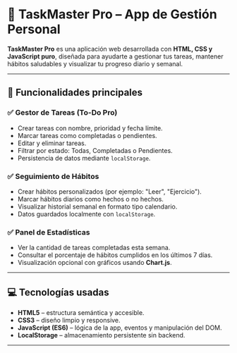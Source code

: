 # 🧠 TaskMaster Pro – App de Gestión Personal

**TaskMaster Pro** es una aplicación web desarrollada con **HTML, CSS y JavaScript puro**, diseñada para ayudarte a gestionar tus tareas, mantener hábitos saludables y visualizar tu progreso diario y semanal.

---

## 🚀 Funcionalidades principales

### ✅ Gestor de Tareas (To-Do Pro)
- Crear tareas con nombre, prioridad y fecha límite.
- Marcar tareas como completadas o pendientes.
- Editar y eliminar tareas.
- Filtrar por estado: Todas, Completadas o Pendientes.
- Persistencia de datos mediante `localStorage`.

### ✅ Seguimiento de Hábitos
- Crear hábitos personalizados (por ejemplo: "Leer", "Ejercicio").
- Marcar hábitos diarios como hechos o no hechos.
- Visualizar historial semanal en formato tipo calendario.
- Datos guardados localmente con `localStorage`.

### ✅ Panel de Estadísticas
- Ver la cantidad de tareas completadas esta semana.
- Consultar el porcentaje de hábitos cumplidos en los últimos 7 días.
- Visualización opcional con gráficos usando **Chart.js**.

---

## 💻 Tecnologías usadas

- **HTML5** – estructura semántica y accesible.
- **CSS3** – diseño limpio y responsive.
- **JavaScript (ES6)** – lógica de la app, eventos y manipulación del DOM.
- **LocalStorage** – almacenamiento persistente sin backend.

---
